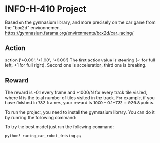 # INFO-H-410 Project

Based on the gymnasium library, and more precisely on the car game from the "box2d" environnement.
https://gymnasium.farama.org/environments/box2d/car_racing/

## Action

action ['+0.00', '+1.00', '+0.00']
The first action value is steering (-1 for full left, +1 for full right). Second one is acceleration, third one is breaking.

## Reward

The reward is -0.1 every frame and +1000/N for every track tile visited, where N is the total number of tiles visited in the track. For example, if you have finished in 732 frames, your reward is 1000 - 0.1*732 = 926.8 points.


To run the project, you need to install the gymnasium library. You can do it by running the following command:


To try the best model just run the following command:

```
python3 racing_car_robot_driving.py
```